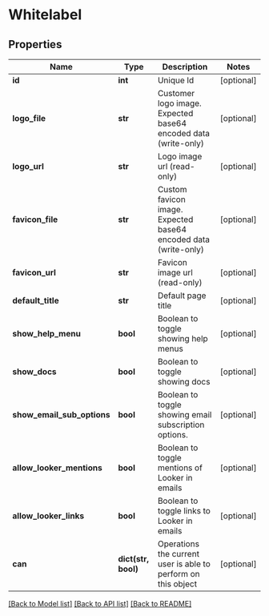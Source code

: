 # Whitelabel

## Properties
Name | Type | Description | Notes
------------ | ------------- | ------------- | -------------
**id** | **int** | Unique Id | [optional] 
**logo_file** | **str** | Customer logo image. Expected base64 encoded data (write-only) | [optional] 
**logo_url** | **str** | Logo image url (read-only) | [optional] 
**favicon_file** | **str** | Custom favicon image. Expected base64 encoded data (write-only) | [optional] 
**favicon_url** | **str** | Favicon image url (read-only) | [optional] 
**default_title** | **str** | Default page title | [optional] 
**show_help_menu** | **bool** | Boolean to toggle showing help menus | [optional] 
**show_docs** | **bool** | Boolean to toggle showing docs | [optional] 
**show_email_sub_options** | **bool** | Boolean to toggle showing email subscription options. | [optional] 
**allow_looker_mentions** | **bool** | Boolean to toggle mentions of Looker in emails | [optional] 
**allow_looker_links** | **bool** | Boolean to toggle links to Looker in emails | [optional] 
**can** | **dict(str, bool)** | Operations the current user is able to perform on this object | [optional] 

[[Back to Model list]](../README.md#documentation-for-models) [[Back to API list]](../README.md#documentation-for-api-endpoints) [[Back to README]](../README.md)


